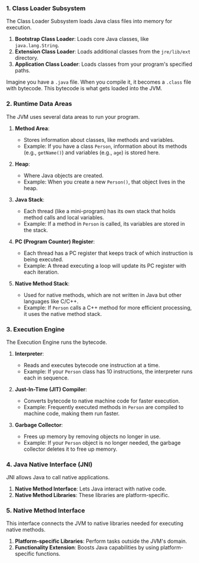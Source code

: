 
### 1. Class Loader Subsystem
The Class Loader Subsystem loads Java class files into memory for execution.

1. **Bootstrap Class Loader**: Loads core Java classes, like `java.lang.String`.
2. **Extension Class Loader**: Loads additional classes from the `jre/lib/ext` directory.
3. **Application Class Loader**: Loads classes from your program's specified paths.

Imagine you have a `.java` file. When you compile it, it becomes a `.class` file with bytecode. This bytecode is what gets loaded into the JVM.

### 2. Runtime Data Areas
The JVM uses several data areas to run your program.

1. **Method Area**:
    - Stores information about classes, like methods and variables.
    - Example: If you have a class `Person`, information about its methods (e.g., `getName()`) and variables (e.g., `age`) is stored here.

2. **Heap**:
    - Where Java objects are created.
    - Example: When you create a new `Person()`, that object lives in the heap.

3. **Java Stack**:
    - Each thread (like a mini-program) has its own stack that holds method calls and local variables.
    - Example: If a method in `Person` is called, its variables are stored in the stack.

4. **PC (Program Counter) Register**:
    - Each thread has a PC register that keeps track of which instruction is being executed.
    - Example: A thread executing a loop will update its PC register with each iteration.

5. **Native Method Stack**:
    - Used for native methods, which are not written in Java but other languages like C/C++.
    - Example: If `Person` calls a C++ method for more efficient processing, it uses the native method stack.

### 3. Execution Engine
The Execution Engine runs the bytecode.

1. **Interpreter**:
    - Reads and executes bytecode one instruction at a time.
    - Example: If your `Person` class has 10 instructions, the interpreter runs each in sequence.

2. **Just-In-Time (JIT) Compiler**:
    - Converts bytecode to native machine code for faster execution.
    - Example: Frequently executed methods in `Person` are compiled to machine code, making them run faster.

3. **Garbage Collector**:
    - Frees up memory by removing objects no longer in use.
    - Example: If your `Person` object is no longer needed, the garbage collector deletes it to free up memory.

### 4. Java Native Interface (JNI)
JNI allows Java to call native applications.

1. **Native Method Interface**: Lets Java interact with native code.
2. **Native Method Libraries**: These libraries are platform-specific.

### 5. Native Method Interface
This interface connects the JVM to native libraries needed for executing native methods.

1. **Platform-specific Libraries**: Perform tasks outside the JVM's domain.
2. **Functionality Extension**: Boosts Java capabilities by using platform-specific functions.
